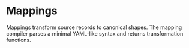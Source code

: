 # Mappings

Mappings transform source records to canonical shapes. The mapping compiler parses a minimal YAML-like syntax and returns transformation functions.
